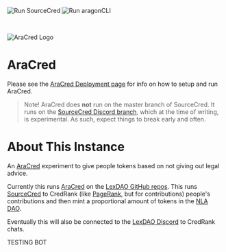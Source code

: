 ![Run SourceCred](https://github.com/aracred/AraCred/workflows/Run%20SourceCred/badge.svg)
![Run aragonCLI](https://github.com/aracred/AraCred/workflows/Run%20aragonCLI/badge.svg)

<br>

![AraCred Logo](https://avatars3.githubusercontent.com/u/63201387?s=200&v=4)

# AraCred

Please see the [AraCred Deployment page](https://aracred.github.io/website/docs/deploymentOverview/) for info on how to setup and run AraCred.

> Note! AraCred does **not** run on the master branch of SourceCred. It runs on the [SourceCred Discord branch](https://github.com/sourcecred/sourcecred/tree/discord), which at the time of writing, is experimental. As such, expect things to break early and often. 

# About This Instance

An [AraCred](https://aracred.github.io/website/) experiment to give people tokens based on not giving out legal advice.

Currently this runs [AraCred](https://aracred.github.io/website/docs/aracred) on the [LexDAO GitHub repos](https://github.com/lexDAO/). This runs [SourceCred](https://sourcecred.io/) to CredRank (like [PageRank](https://en.wikipedia.org/wiki/PageRank), but for contributions) people's contributions and then mint a proportional amount of tokens in the [NLA DAO](https://mainnet.aragon.org/#/notlegaladvice/home/).

Eventually this will also be connected to the [LexDAO Discord](https://discord.gg/Eds87c7) to CredRank chats.

TESTING BOT
